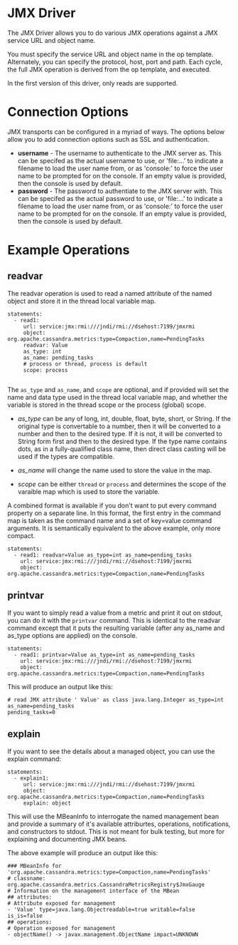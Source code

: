 # JMX Driver

The JMX Driver allows you to do various JMX operations against a JMX service URL
and object name.

You must specify the service URL and object name in the op template. Alternately, you can specify
the protocol, host, port and path. Each cycle, the full JMX operation is derived from the
op template, and executed.

In the first version of this driver, only reads are supported.

# Connection Options

JMX transports can be configured in a myriad of ways. The options below allow you to add
connection options such as SSL and authentication.
- **username** - The username to authenticate to the JMX server as. This can be specifed as the
  actual username to use, or 'file:...' to indicate a filename to load the user name from, or as
   'console:' to force the user name to be prompted for on the console. If an empty value is provided,
   then the console is used by default.
- **password** - The password to authentiate to the JMX server with. This can be specifed as the
  actual password to use, or 'file:...' to indicate a filename to load the user name from, or as
  'console:' to force the user name to be prompted for on the console. If an empty value is provided,
   then the console is used by default.

# Example Operations

## readvar

The readvar operation is used to read a named attribute of the named object and store it in the
thread local variable map.

```
statements:
  - read1:
     url: service:jmx:rmi:///jndi/rmi://dsehost:7199/jmxrmi
     object: org.apache.cassandra.metrics:type=Compaction,name=PendingTasks
     readvar: Value
     as_type: int
     as_name: pending_tasks     
     # process or thread, process is default
     scope: process
     
```

The `as_type` and `as_name`, and `scope` are optional, and if provided will set the name and
data type used in the thread local variable map, and whether the variable is stored in the
thread scope or the process (global) scope.

- *as_type* can be any of long, int, double, float, byte, short, or String. If the original type
is convertable to a number, then it will be converted to a number and then to the desired type. If it
is not, it will be converted to String form first and then to the desired type. If the type name
contains dots, as in a fully-qualified class name, then direct class casting will be used if the
types are compatible.

- *as_name* will change the name used to store the value in the map.

- *scope* can be either `thread` or `process` and determines the scope of the varaible map
  which is used to store the variable.

A combined format is available if you don't want to put every command property on a separate line.
In this format, the first entry in the command map is taken as the command name and a set of key=value
command arguments. It is semantically equivalent to the above example, only more compact.

```
statements:
  - read1: readvar=Value as_type=int as_name=pending_tasks    
    url: service:jmx:rmi:///jndi/rmi://dsehost:7199/jmxrmi
    object: org.apache.cassandra.metrics:type=Compaction,name=PendingTasks
```

## printvar

If you want to simply read a value from a metric and print it out on stdout, you can do it with
the `printvar` command. This is identical to the readvar command except that it puts the resulting
variable (after any as_name and as_type options are applied) on the console.

```
statements:
  - read1: printvar=Value as_type=int as_name=pending_tasks     
    url: service:jmx:rmi:///jndi/rmi://dsehost:7199/jmxrmi
    object: org.apache.cassandra.metrics:type=Compaction,name=PendingTasks
```

This will produce an output like this:
```
# read JMX attribute ' Value' as class java.lang.Integer as_type=int as_name=pending_tasks
pending_tasks=0
```

## explain

If you want to see the details about a managed object, you can use the explain command:

```
statements:
  - explain1:
     url: service:jmx:rmi:///jndi/rmi://dsehost:7199/jmxrmi
     object: org.apache.cassandra.metrics:type=Compaction,name=PendingTasks
     explain: object
```

This will use the MBeanInfo to interrogate the named management bean and provide a summary
of it's available attriburtes, operations, notifications, and constructors to stdout.
This is not meant for bulk testing, but more for explaining and documenting JMX beans.

The above example will produce an output like this:

```
### MBeanInfo for 'org.apache.cassandra.metrics:type=Compaction,name=PendingTasks'
# classname: org.apache.cassandra.metrics.CassandraMetricsRegistry$JmxGauge
# Information on the management interface of the MBean
## attributes:
# Attribute exposed for management
- 'Value' type=java.lang.Objectreadable=true writable=false is_is=false
## operations:
# Operation exposed for management
- objectName() -> javax.management.ObjectName impact=UNKNOWN
```
